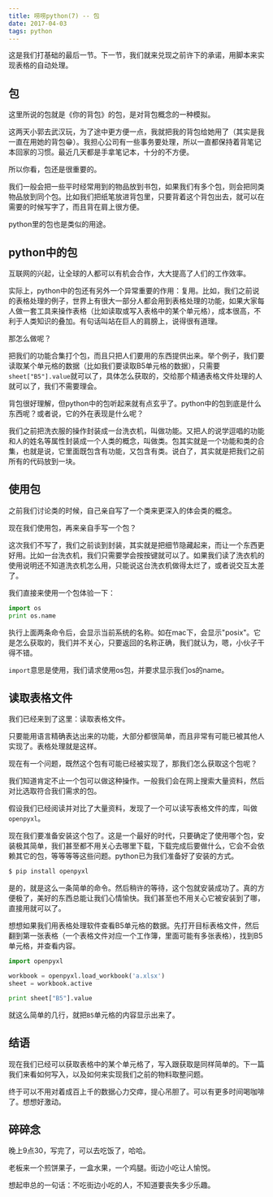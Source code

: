 ```yaml
---
title: 唠唠python(7) -- 包
date: 2017-04-03
tags: python
---
```


这是我们打基础的最后一节。下一节，我们就来兑现之前许下的承诺，用脚本来实现表格的自动处理。

## 包

这里所说的包就是《你的背包》的包，是对背包概念的一种模拟。

这两天小郭去武汉玩，为了途中更方便一点，我就把我的背包给她用了（其实是我一直在用她的背包😁）。我担心公司有一些事务要处理，所以一直都保持着背笔记本回家的习惯。最近几天都是手拿笔记本，十分的不方便。

所以你看，包还是很重要的。

我们一般会把一些平时经常用到的物品放到书包，如果我们有多个包，则会把同类物品放到同个包。比如我们把纸笔放进背包里，只要背着这个背包出去，就可以在需要的时候写字了，而且背在肩上很方便。

python里的包也是类似的用途。

## python中的包

互联网的兴起，让全球的人都可以有机会合作，大大提高了人们的工作效率。

实际上，python中的包还有另外一个异常重要的作用：复用。比如，我们之前说的表格处理的例子，世界上有很大一部分人都会用到表格处理的功能，如果大家每人做一套工具来操作表格（比如读取或写入表格中的某个单元格），成本很高，不利于人类知识的叠加。有句话叫站在巨人的肩膀上，说得很有道理。

那怎么做呢？

把我们的功能合集打个包，而且只把人们要用的东西提供出来。举个例子，我们要读取某个单元格的数据（比如我们要读取B5单元格的数据），只需要`sheet["B5"].value`就可以了，具体怎么获取的，交给那个精通表格文件处理的人就可以了，我们不需要理会。

背包很好理解，但python中的包听起来就有点玄乎了。python中的包到底是什么东西呢？或者说，它的外在表现是什么呢？

我们之前把洗衣服的操作封装成一台洗衣机，叫做功能。又把人的说学逗唱的功能和人的姓名等属性封装成一个人类的概念，叫做类。包其实就是一个功能和类的合集，也就是说，它里面既包含有功能，又包含有类。说白了，其实就是把我们之前所有的代码放到一块。

## 使用包

之前我们讨论类的时候，自己亲自写了一个类来更深入的体会类的概念。

现在我们使用包，再来亲自手写一个包？

这次我们不写了，我们之前谈到封装，其实就是把细节隐藏起来，而让一个东西更好用。比如一台洗衣机，我们只需要学会按按键就可以了。如果我们读了洗衣机的使用说明还不知道洗衣机怎么用，只能说这台洗衣机做得太烂了，或者说交互太差了。

我们直接来使用一个包体验一下：

```python
import os
print os.name
```

执行上面两条命令后，会显示当前系统的名称。如在mac下，会显示"posix"。它是怎么获取的，我们并不关心，只要返回的名称正确，我们就认为，嗯，小伙子干得不错。

`import`意思是使用，我们请求使用os包，并要求显示我们os的name。

## 读取表格文件

我们已经来到了这里：读取表格文件。

只要能用语言精确表达出来的功能，大部分都很简单，而且非常有可能已被其他人实现了。表格处理就是这样。

现在有一个问题，既然这个包有可能已经被实现了，那我们怎么获取这个包呢？

我们知道肯定不止一个包可以做这种操作。一般我们会在网上搜索大量资料，然后对比选取符合我们需求的包。

假设我们已经阅读并对比了大量资料，发现了一个可以读写表格文件的库，叫做`openpyxl`。

现在我们要准备安装这个包了。这是一个最好的时代，只要确定了使用哪个包，安装极其简单，我们甚至都不用关心去哪里下载，下载完成后要做什么，它会不会依赖其它的包，等等等等这些问题。python已为我们准备好了安装的方式。

```sh
$ pip install openpyxl
```

是的，就是这么一条简单的命令。然后稍许的等待，这个包就安装成功了。真的方便极了，美好的东西总能让我们心情愉快。我们甚至也不用关心它被安装到了哪，直接用就可以了。

想想如果我们用表格处理软件查看B5单元格的数据。先打开目标表格文件，然后翻到第一张表格（一个表格文件对应一个工作簿，里面可能有多张表格），找到B5单元格，并查看内容。

```python
import openpyxl

workbook = openpyxl.load_workbook('a.xlsx')
sheet = workbook.active

print sheet["B5"].value
```

就这么简单的几行，就把`B5`单元格的内容显示出来了。

## 结语

现在我们已经可以获取表格中的某个单元格了，写入跟获取是同样简单的。下一篇我们来看如何写入，以及如何来实现我们之前的物料取整问题。

终于可以不用对着成百上千的数据心力交瘁，提心吊胆了。可以有更多时间喝咖啡了。想想好激动。

## 碎碎念

晚上9点30，写完了，可以去吃饭了，哈哈。

老板来一个煎饼果子，一盒水果，一个鸡腿。街边小吃让人愉悦。

想起申总的一句话：不吃街边小吃的人，不知道要丧失多少乐趣。
